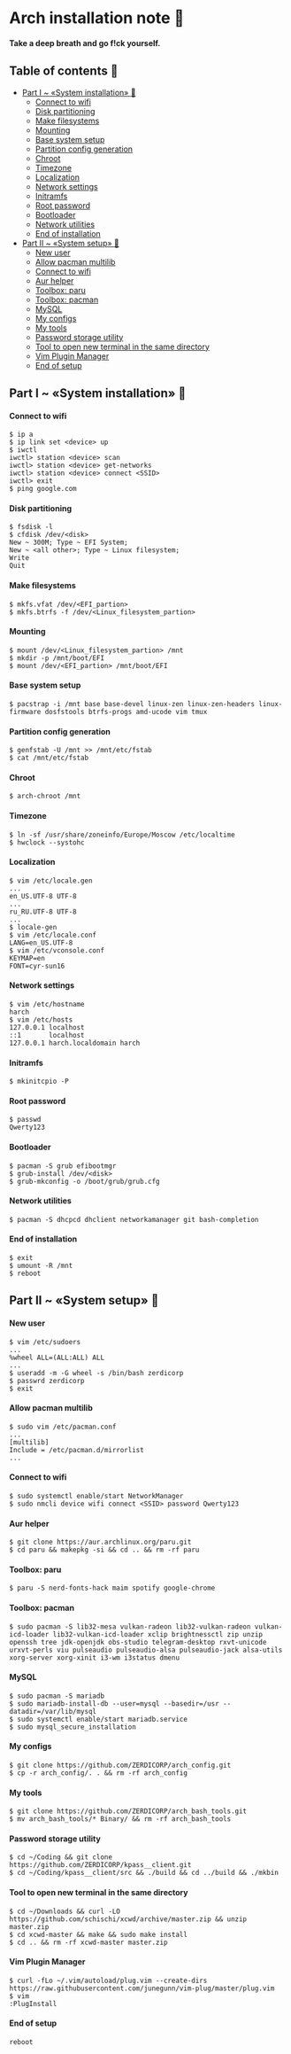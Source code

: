 # Arch installation note :smoking:
#### Take a deep breath and go f!ck yourself.
## Table of contents :scroll:

- [Part I ~ «System installation» :hammer:](#part-i--system-installation-hammer)
    - [Connect to wifi](#connect-to-wifi)
    - [Disk partitioning](#disk-partitioning)
    - [Make filesystems](#make-filesystems)
    - [Mounting](#mounting)
    - [Base system setup](#base-system-setup)
    - [Partition config generation](#partition-config-generation)
    - [Chroot](#chroot)
    - [Timezone](#timezone)
    - [Localization](#localization)
    - [Network settings](#network-settings)
    - [Initramfs](#initramfs)
    - [Root password](#root-password)
    - [Bootloader](#bootloader)
    - [Network utilities](#network-utilities)
    - [End of installation](#end-of-installation)
- [Part II ~ «System setup» :wrench:](#part-ii--system-setup-wrench)
    - [New user](#new-user)
    - [Allow pacman multilib](#allow-pacman-multilib)
    - [Connect to wifi](#connect-to-wifi)
    - [Aur helper](#aur-helper)
    - [Toolbox: paru](#toolbox-paru)
    - [Toolbox: pacman](#toolbox-pacman)
    - [MySQL](#mysql)
    - [My configs](#my-configs)
    - [My tools](#my-tools)
    - [Password storage utility](#password-storage-utility)
    - [Tool to open new terminal in the same directory](#tool-to-open-new-terminal-in-the-same-directory)
    - [Vim Plugin Manager](#vim-plugin-manager)
    - [End of setup](#end-of-setup)

## Part I ~ «System installation» :hammer:
#### Connect to wifi
```
$ ip a
$ ip link set <device> up
$ iwctl
iwctl> station <device> scan
iwctl> station <device> get-networks
iwctl> station <device> connect <SSID>
iwctl> exit
$ ping google.com
```
#### Disk partitioning
```
$ fsdisk -l
$ cfdisk /dev/<disk>
New ~ 300M; Type ~ EFI System;
New ~ <all other>; Type ~ Linux filesystem;
Write
Quit
```
#### Make filesystems
```
$ mkfs.vfat /dev/<EFI_partion>
$ mkfs.btrfs -f /dev/<Linux_filesystem_partion>
```
#### Mounting
```
$ mount /dev/<Linux_filesystem_partion> /mnt
$ mkdir -p /mnt/boot/EFI
$ mount /dev/<EFI_partion> /mnt/boot/EFI
```
#### Base system setup
```
$ pacstrap -i /mnt base base-devel linux-zen linux-zen-headers linux-firmware dosfstools btrfs-progs amd-ucode vim tmux
```
#### Partition config generation
```
$ genfstab -U /mnt >> /mnt/etc/fstab
$ cat /mnt/etc/fstab
```
#### Chroot
```
$ arch-chroot /mnt
```
#### Timezone
```
$ ln -sf /usr/share/zoneinfo/Europe/Moscow /etc/localtime
$ hwclock --systohc
```
#### Localization
```
$ vim /etc/locale.gen
...
en_US.UTF-8 UTF-8
...
ru_RU.UTF-8 UTF-8
...
$ locale-gen
$ vim /etc/locale.conf
LANG=en_US.UTF-8
$ vim /etc/vconsole.conf
KEYMAP=en
FONT=cyr-sun16
```
#### Network settings
```
$ vim /etc/hostname
harch
$ vim /etc/hosts
127.0.0.1 localhost
::1       localhost
127.0.0.1 harch.localdomain harch
```
#### Initramfs
```
$ mkinitcpio -P
```
#### Root password
```
$ passwd
Qwerty123
```
#### Bootloader
```
$ pacman -S grub efibootmgr
$ grub-install /dev/<disk>
$ grub-mkconfig -o /boot/grub/grub.cfg
```
#### Network utilities
```
$ pacman -S dhcpcd dhclient networkamanager git bash-completion
```
#### End of installation
```
$ exit
$ umount -R /mnt
$ reboot
```
## Part II ~ «System setup» :wrench:
#### New user
```
$ vim /etc/sudoers
...
%wheel ALL=(ALL:ALL) ALL
...
$ useradd -m -G wheel -s /bin/bash zerdicorp
$ passwrd zerdicorp
$ exit
```
#### Allow pacman multilib
```
$ sudo vim /etc/pacman.conf
...
[multilib]
Include = /etc/pacman.d/mirrorlist
...
```
#### Connect to wifi
```
$ sudo systemctl enable/start NetworkManager
$ sudo nmcli device wifi connect <SSID> password Qwerty123
```
#### Aur helper
```
$ git clone https://aur.archlinux.org/paru.git
$ cd paru && makepkg -si && cd .. && rm -rf paru
```
#### Toolbox: paru
```
$ paru -S nerd-fonts-hack maim spotify google-chrome
```
#### Toolbox: pacman
```
$ sudo pacman -S lib32-mesa vulkan-radeon lib32-vulkan-radeon vulkan-icd-loader lib32-vulkan-icd-loader xclip brightnessctl zip unzip openssh tree jdk-openjdk obs-studio telegram-desktop rxvt-unicode urxvt-perls viu pulseaudio pulseaudio-alsa pulseaudio-jack alsa-utils xorg-server xorg-xinit i3-wm i3status dmenu
```
#### MySQL
```
$ sudo pacman -S mariadb
$ sudo mariadb-install-db --user=mysql --basedir=/usr --datadir=/var/lib/mysql
$ sudo systemctl enable/start mariadb.service
$ sudo mysql_secure_installation
```
#### My configs
```
$ git clone https://github.com/ZERDICORP/arch_config.git
$ cp -r arch_config/. . && rm -rf arch_config
```
#### My tools
```
$ git clone https://github.com/ZERDICORP/arch_bash_tools.git
$ mv arch_bash_tools/* Binary/ && rm -rf arch_bash_tools
```
#### Password storage utility
```
$ cd ~/Coding && git clone https://github.com/ZERDICORP/kpass__client.git
$ cd ~/Coding/kpass__client/src && ./build && cd ../build && ./mkbin
```
#### Tool to open new terminal in the same directory
```
$ cd ~/Downloads && curl -LO https://github.com/schischi/xcwd/archive/master.zip && unzip master.zip
$ cd xcwd-master && make && sudo make install
$ cd .. && rm -rf xcwd-master master.zip
```
#### Vim Plugin Manager
```
$ curl -fLo ~/.vim/autoload/plug.vim --create-dirs https://raw.githubusercontent.com/junegunn/vim-plug/master/plug.vim
$ vim
:PlugInstall
```
#### End of setup
```
reboot
```
